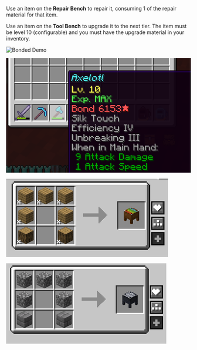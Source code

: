 Use an item on the **Repair Bench** to repair it, consuming 1 of the repair material for that item.

Use an item on the **Tool Bench** to upgrade it to the next tier. The item must be level 10 (configurable) and you must have the upgrade material in your inventory.


![Bonded Demo](https://i.imgur.com/bwwnunt.gif)

![Tool Bench recipe](https://raw.githubusercontent.com/iamkaf/modresources/refs/heads/main/pages/bonded/screenshot1.png)

![Tool Bench recipe](https://raw.githubusercontent.com/iamkaf/modresources/refs/heads/main/pages/bonded/screenshot2.png)

![Repair Bench recipe](https://raw.githubusercontent.com/iamkaf/modresources/refs/heads/main/pages/bonded/screenshot3.png)